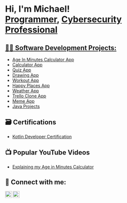 <h1>Hi, I'm Michael! <br/><a href="https://github.com/michaelburnes-hub">Programmer</a>, <a href="https://www.linkedin.com/in/michaelburnes24">Cybersecurity Professional</h1>

<h2>👨‍💻 Software Development Projects:</h2>

- [Age In Minutes Calculator App](https://github.com/MichaelBurnes-hub/AgeInMinutesCalculator.git)
- [Calculator App]()
- [Quiz App]()
- [Drawing App]()
- [Workout App]()
- [Happy Places App]()
- [Weather App]()
- [Trello Clone App]()
- [Meme App]()
- [Java Projects](https://github.com/MichaelBurnes-hub/MyProjects.git)
  


<h2>🗃️ Certifications</h2>

- [Kotlin Developer Certification]()

<h2>📺 Popular YouTube Videos</h2>

- [Explaining my Age in Minutes Calculator]()

<h2> 🤳 Connect with me:</h2>

[<img align="left" alt="JoshMadakor | LinkedIn" width="22px" src="https://cdn.jsdelivr.net/npm/simple-icons@v3/icons/linkedin.svg" />][linkedin]
[<img align="left" alt="JoshMadakor | Facebook" width="22px" src="https://cdn.jsdelivr.net/npm/simple-icons@v3/icons/facebook.svg" />][facebook]

[linkedin]: https://linkedin.com/in/michaelburnes24
[facebook]: https://www.facebook.com/michael.burnes.796

<!--
**michaelburnes-hub/michaelburnes-hub** is a ✨ _special_ ✨ repository because its `README.md` (this file) appears on your GitHub profile.

Here are some ideas to get you started:

- 🔭 I’m currently working on ...
- 🌱 I’m currently learning ...
- 👯 I’m looking to collaborate on ...
- 🤔 I’m looking for help with ...
- 💬 Ask me about ...
- 📫 How to reach me: ...
- 😄 Pronouns: ...
- ⚡ Fun fact: ...
-->
